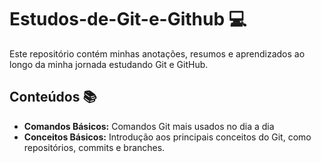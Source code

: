 # Estudos-de-Git-e-Github :computer:
Este repositório contém minhas anotações, resumos e aprendizados ao longo da minha jornada estudando Git e GitHub.

## Conteúdos :books:

- **Comandos Básicos:** Comandos Git mais usados no dia a dia
- **Conceitos Básicos:** Introdução aos principais conceitos do Git, como repositórios, commits e branches.

